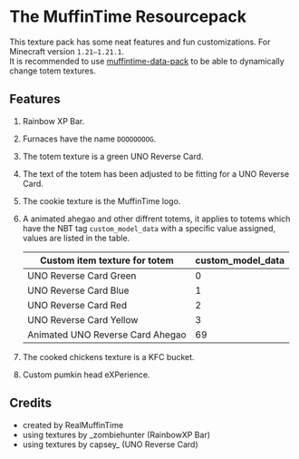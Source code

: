 # The MuffinTime Resourcepack

This texture pack has some neat features and fun customizations. For Minecraft version `1.21–1.21.1`.  
It is recommended to use [muffintime-data-pack](https://github.com/RealMuffinTime/muffintime-data-pack) to be able to dynamically change totem textures.

## Features

1. Rainbow XP Bar.

2. Furnaces have the name `DOOOOOOOG`.

3. The totem texture is a green UNO Reverse Card.

4. The text of the totem has been adjusted to be fitting for a UNO Reverse Card.

5. The cookie texture is the MuffinTime logo.

6. A animated ahegao and other diffrent totems, it applies to totems which have the NBT tag `custom_model_data` with a specific value assigned, values are listed in the table.

   | Custom item texture for totem    | custom_model_data |
   | -------------------------------- | ----------------- |
   | UNO Reverse Card Green           | 0                 |
   | UNO Reverse Card Blue            | 1                 |
   | UNO Reverse Card Red             | 2                 |
   | UNO Reverse Card Yellow          | 3                 |
   | Animated UNO Reverse Card Ahegao | 69                |

7. The cooked chickens texture is a KFC bucket. 

8. Custom pumkin head eXPerience.

## Credits

* created by RealMuffinTime
* using textures by _zombiehunter (RainbowXP Bar)
* using textures by capsey_ (UNO Reverse Card)
